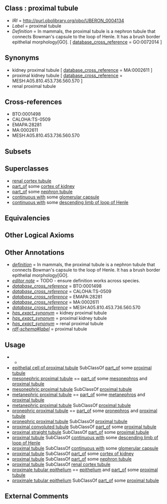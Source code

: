 
## Class : proximal tubule

 * *IRI* = http://purl.obolibrary.org/obo/UBERON_0004134
 * *Label* = proximal tubule
 * *Definition* = In mammals, the proximal tubule is a nephron tubule that connects Bowman's capsule to the loop of Henle. It has a brush border epithelial morphology[GO]. [ [database_cross_reference](../../ef/oboInOwl#hasDbXref.md) = GO:0072014 ]

## Synonyms

 * kidney proximal tubule [ [database_cross_reference](../../ef/oboInOwl#hasDbXref.md) = MA:0002611 ]
 * proximal kidney tubule [ [database_cross_reference](../../ef/oboInOwl#hasDbXref.md) = MESH:A05.810.453.736.560.570 ]
 * renal proximal tubule

## Cross-references

 * BTO:0001498
 * CALOHA:TS-0509
 * EMAPA:28281
 * MA:0002611
 * MESH:A05.810.453.736.560.570

## Subsets


## Superclasses

 * [renal cortex tubule](../../UBERON/53/UBERON_0006853.md)
 * [part_of](../../BFO/50/BFO_0000050.md) some [cortex of kidney](../../UBERON/25/UBERON_0001225.md)
 * [part_of](../../BFO/50/BFO_0000050.md) some [nephron tubule](../../UBERON/31/UBERON_0001231.md)
 * [continuous with](../../RO/50/RO_0002150.md) some [glomerular capsule](../../UBERON/30/UBERON_0001230.md)
 * [continuous with](../../RO/50/RO_0002150.md) some [descending limb of loop of Henle](../../UBERON/89/UBERON_0001289.md)

## Equivalencies


## Other Logical Axioms


## Other Annotations

 * *[definition](../../IAO/15/IAO_0000115.md)* = In mammals, the proximal tubule is a nephron tubule that connects Bowman's capsule to the loop of Henle. It has a brush border epithelial morphology[GO].
 * *[editor note](../../IAO/16/IAO_0000116.md)* = TODO - ensure definition works across species.
 * *[database_cross_reference](../../ef/oboInOwl#hasDbXref.md)* = BTO:0001498
 * *[database_cross_reference](../../ef/oboInOwl#hasDbXref.md)* = CALOHA:TS-0509
 * *[database_cross_reference](../../ef/oboInOwl#hasDbXref.md)* = EMAPA:28281
 * *[database_cross_reference](../../ef/oboInOwl#hasDbXref.md)* = MA:0002611
 * *[database_cross_reference](../../ef/oboInOwl#hasDbXref.md)* = MESH:A05.810.453.736.560.570
 * *[has_exact_synonym](../../ym/oboInOwl#hasExactSynonym.md)* = kidney proximal tubule
 * *[has_exact_synonym](../../ym/oboInOwl#hasExactSynonym.md)* = proximal kidney tubule
 * *[has_exact_synonym](../../ym/oboInOwl#hasExactSynonym.md)* = renal proximal tubule
 * *[rdf-schema#label](../../el/rdf-schema#label.md)* = proximal tubule

## Usage

 * -
 * [epithelial cell of proximal tubule](../../CL/06/CL_0002306.md) SubClassOf [part_of](../../BFO/50/BFO_0000050.md) some [proximal tubule](../../UBERON/34/UBERON_0004134.md)
 * [mesonephric proximal tubule](../../UBERON/92/UBERON_0006192.md) == [part_of](../../BFO/50/BFO_0000050.md) some [mesonephros](../../UBERON/80/UBERON_0000080.md) and [proximal tubule](../../UBERON/34/UBERON_0004134.md)
 * [mesonephric proximal tubule](../../UBERON/92/UBERON_0006192.md) SubClassOf [proximal tubule](../../UBERON/34/UBERON_0004134.md)
 * [metanephric proximal tubule](../../UBERON/51/UBERON_0005151.md) == [part_of](../../BFO/50/BFO_0000050.md) some [metanephros](../../UBERON/81/UBERON_0000081.md) and [proximal tubule](../../UBERON/34/UBERON_0004134.md)
 * [metanephric proximal tubule](../../UBERON/51/UBERON_0005151.md) SubClassOf [proximal tubule](../../UBERON/34/UBERON_0004134.md)
 * [pronephric proximal tubule](../../UBERON/73/UBERON_0006173.md) == [part_of](../../BFO/50/BFO_0000050.md) some [pronephros](../../UBERON/20/UBERON_0002120.md) and [proximal tubule](../../UBERON/34/UBERON_0004134.md)
 * [pronephric proximal tubule](../../UBERON/73/UBERON_0006173.md) SubClassOf [proximal tubule](../../UBERON/34/UBERON_0004134.md)
 * [proximal convoluted tubule](../../UBERON/87/UBERON_0001287.md) SubClassOf [part_of](../../BFO/50/BFO_0000050.md) some [proximal tubule](../../UBERON/34/UBERON_0004134.md)
 * [proximal straight tubule](../../UBERON/90/UBERON_0001290.md) SubClassOf [part_of](../../BFO/50/BFO_0000050.md) some [proximal tubule](../../UBERON/34/UBERON_0004134.md)
 * [proximal tubule](../../UBERON/34/UBERON_0004134.md) SubClassOf [continuous with](../../RO/50/RO_0002150.md) some [descending limb of loop of Henle](../../UBERON/89/UBERON_0001289.md)
 * [proximal tubule](../../UBERON/34/UBERON_0004134.md) SubClassOf [continuous with](../../RO/50/RO_0002150.md) some [glomerular capsule](../../UBERON/30/UBERON_0001230.md)
 * [proximal tubule](../../UBERON/34/UBERON_0004134.md) SubClassOf [part_of](../../BFO/50/BFO_0000050.md) some [cortex of kidney](../../UBERON/25/UBERON_0001225.md)
 * [proximal tubule](../../UBERON/34/UBERON_0004134.md) SubClassOf [part_of](../../BFO/50/BFO_0000050.md) some [nephron tubule](../../UBERON/31/UBERON_0001231.md)
 * [proximal tubule](../../UBERON/34/UBERON_0004134.md) SubClassOf [renal cortex tubule](../../UBERON/53/UBERON_0006853.md)
 * [proximale tubular epithelium](../../UBERON/04/UBERON_0008404.md) == [epithelium](../../UBERON/83/UBERON_0000483.md) and [part_of](../../BFO/50/BFO_0000050.md) some [proximal tubule](../../UBERON/34/UBERON_0004134.md)
 * [proximale tubular epithelium](../../UBERON/04/UBERON_0008404.md) SubClassOf [part_of](../../BFO/50/BFO_0000050.md) some [proximal tubule](../../UBERON/34/UBERON_0004134.md)

## External Comments

